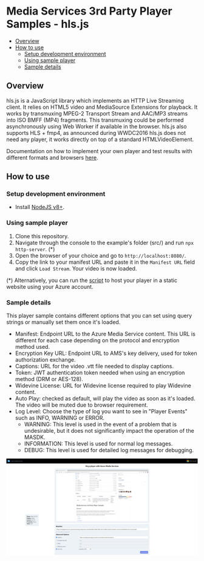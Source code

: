 # Media Services 3rd Party Player Samples - hls.js

- [Overview](#overview)
- [How to use](#how-to-use)
  - [Setup development environment](#setup-development-environment)
  - [Using sample player](#using-sample-player)
  - [Sample details](#sample-details)

## Overview

hls.js is a JavaScript library which implements an HTTP Live Streaming client. It relies on HTML5 video and MediaSource Extensions for playback.
It works by transmuxing MPEG-2 Transport Stream and AAC/MP3 streams into ISO BMFF (MP4) fragments. This transmuxing could be performed asynchronously using Web Worker if available in the browser. hls.js also supports HLS + fmp4, as announced during WWDC2016
hls.js does not need any player, it works directly on top of a standard HTMLVideoElement.

Documentation on how to implement your own player and test results with different formats and browsers [here](../../docs/hls.js).

## How to use

### Setup development environment

- Install [NodeJS v8+](https://nodejs.org/en/download/ "NodeJS v8+").

### Using sample player

1. Clone this repository.
2. Navigate through the console to the example's folder (src/) and run `npx http-server`. (*)
3. Open the browser of your choice and go to `http://localhost:8080/`.
4. Copy the link to your manifest URL and paste it in the `Manifest URL` field and click `Load Stream`. Your video is now loaded.

(*) Alternatively, you can run the [script](../../setup#upload-samplesps1) to host your player in a static website using your Azure account.

### Sample details

This player sample contains different options that you can set using query strings or manually set them once it's loaded.

- Manifest: Endpoint URL to the Azure Media Service content. This URL is different for each case depending on the protocol and encryption method used.
- Encryption Key URL: Endpoint URL to AMS's key delivery, used for token authorization exchange.
- Captions: URL for the video .vtt file needed to display captions.
- Token: JWT authentication token needed when using an encryption method (DRM or AES-128).
- Widevine License: URL for Widevine license required to play Widevine content.
- Auto Play: checked as default, will play the video as soon as it's loaded. The video will be muted due to browser requirement.
- Log Level: Choose the type of log you want to see in "Player Events" such as INFO, WARNING or ERROR.
  - WARNING: This level is used in the event of a problem that is undesirable, but it does not significantly impact the operation of the MASDK.
  - INFORMATION: This level is used for normal log messages.
  - DEBUG: This level is used for detailed log messages for debugging.

![hls.js Player Sample](../../docs/images/hlsjs.jpg)
